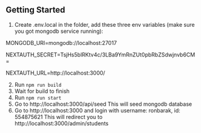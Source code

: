 ## Getting Started

1. Create .env.local in the folder, add these three env variables (make sure you got mongodb service running):

MONGODB_URI=mongodb://localhost:27017

NEXTAUTH_SECRET=TsjHs5blRKtv4c/3LBa9YmRnZUt0pbRbZSdwjnvb6CM=

NEXTAUTH_URL=http://localhost:3000/

2. Run `npm run build`
3. Wait for build to finish
4. Run `npm run start`
5. Go to http://localhost:3000/api/seed
   This will seed mongodb database
6. Go to http://localhost:3000 and login with username: ronbarak, id: 554875621
   This will redirect you to http://localhost:3000/admin/students
